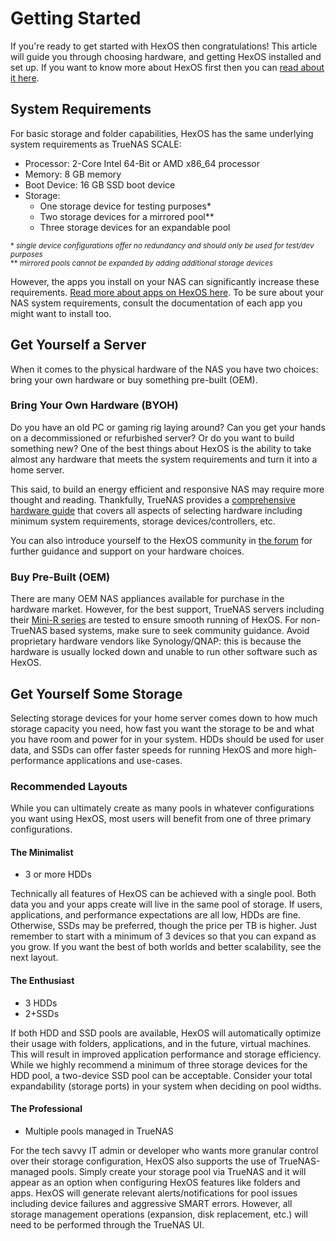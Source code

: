 # Getting Started

If you're ready to get started with HexOS then congratulations! This article will guide you through choosing hardware, and getting HexOS installed and set up. If you want to know more about HexOS first then you can [read about it here](/getting-started/about-hexos/).

## System Requirements

For basic storage and folder capabilities, HexOS has the same underlying system requirements as TrueNAS SCALE:

- Processor:    2-Core Intel 64-Bit or AMD x86_64 processor
- Memory:      8 GB memory
- Boot Device:      16 GB SSD boot device
- Storage:  
  - One storage device for testing purposes*
  - Two storage devices for a mirrored pool**
  - Three storage devices for an expandable pool

<small>\* *single device configurations offer no redundancy and should only be used for test/dev purposes*  
** *mirrored pools cannot be expanded by adding additional storage devices*</small>

However, the apps you install on your NAS can significantly increase these requirements. [Read more about apps on HexOS here](/features/apps/). To be sure about your NAS system requirements, consult the documentation of each app you might want to install too.

## Get Yourself a Server

When it comes to the physical hardware of the NAS you have two choices: bring your own hardware or buy something pre-built (OEM).

### Bring Your Own Hardware (BYOH)

Do you have an old PC or gaming rig laying around? Can you get your hands on a decommissioned or refurbished server? Or do you want to build something new? One of the best things about HexOS is the ability to take almost any hardware that meets the system requirements and turn it into a home server.  

This said, to build an energy efficient and responsive NAS may require more thought and reading. Thankfully, TrueNAS provides a [comprehensive hardware guide](https://www.truenas.com/docs/scale/gettingstarted/scalehardwareguide/) that covers all aspects of selecting hardware including minimum system requirements, storage devices/controllers, etc.  

You can also introduce yourself to the HexOS community in [the forum](https://hub.hexos.com/) for further guidance and support on your hardware choices.

### Buy Pre-Built (OEM)

There are many OEM NAS appliances available for purchase in the hardware market.  However, for the best support, TrueNAS servers including their [Mini-R series](https://www.truenas.com/truenas-mini/) are tested to ensure smooth running of HexOS.  For non-TrueNAS based systems, make sure to seek community guidance. Avoid proprietary hardware vendors like Synology/QNAP: this is because the hardware is usually locked down and unable to run other software such as HexOS.

## Get Yourself Some Storage

Selecting storage devices for your home server comes down to how much storage capacity you need, how fast you want the storage to be and  what you have room and power for in your system. HDDs should be used for user data, and SSDs can offer faster speeds for running HexOS and more high-performance applications and use-cases.  

### Recommended Layouts

While you can ultimately create as many pools in whatever configurations you want using HexOS, most users will benefit from one of three primary configurations.

#### The Minimalist

- 3 or more HDDs

Technically all features of HexOS can be achieved with a single pool.  Both data you and your apps create will live in the same pool of storage. If users, applications, and performance expectations are all low, HDDs are fine. Otherwise, SSDs may be preferred, though the price per TB is higher. Just remember to start with a minimum of 3 devices so that you can expand as you grow.   If you want the best of both worlds and better scalability, see the next layout.

#### The Enthusiast

- 3 HDDs
- 2+SSDs

If both HDD and SSD pools are available, HexOS will automatically optimize their usage with folders, applications, and in the future, virtual machines.  This will result in improved application performance and storage efficiency.  While we highly recommend a minimum of three storage devices for the HDD pool, a two-device SSD pool can be acceptable.  Consider your total expandability (storage ports) in your system when deciding on pool widths.

#### The Professional

- Multiple pools managed in TrueNAS

For the tech savvy IT admin or developer who wants more granular control over their storage configuration, HexOS also supports the use of TrueNAS-managed pools.  Simply create your storage pool via TrueNAS and it will appear as an option when configuring HexOS features like folders and apps.  HexOS will generate relevant alerts/notifications for pool issues including device failures and aggressive SMART errors.  However, all storage management operations (expansion, disk replacement, etc.) will need to be performed through the TrueNAS UI.
